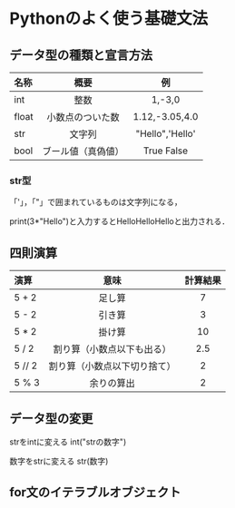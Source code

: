 # Pythonのよく使う基礎文法
## データ型の種類と宣言方法

|名称|概要|例|
|:--|:--:|:--:|
|int|整数|1,-3,0|
|float|小数点のついた数|1.12,-3.05,4.0|
|str|文字列|"Hello",'Hello'|
|bool|ブール値（真偽値）|True False|

### str型

「'」，「"」で囲まれているものは文字列になる，

print(3*"Hello")と入力するとHelloHelloHelloと出力される．
## 四則演算

|演算|意味|計算結果|
|:--|:--:|:--:|
|5 + 2|足し算|7|
|5 - 2|引き算|3|
|5 * 2|掛け算|10|
|5 / 2|割り算（小数点以下も出る）|2.5|
|5 // 2|割り算（小数点以下切り捨て）|2|
|5 % 3|余りの算出|2|

## データ型の変更

strをintに変える
int("strの数字")

数字をstrに変える
str(数字)

## for文のイテラブルオブジェクト
